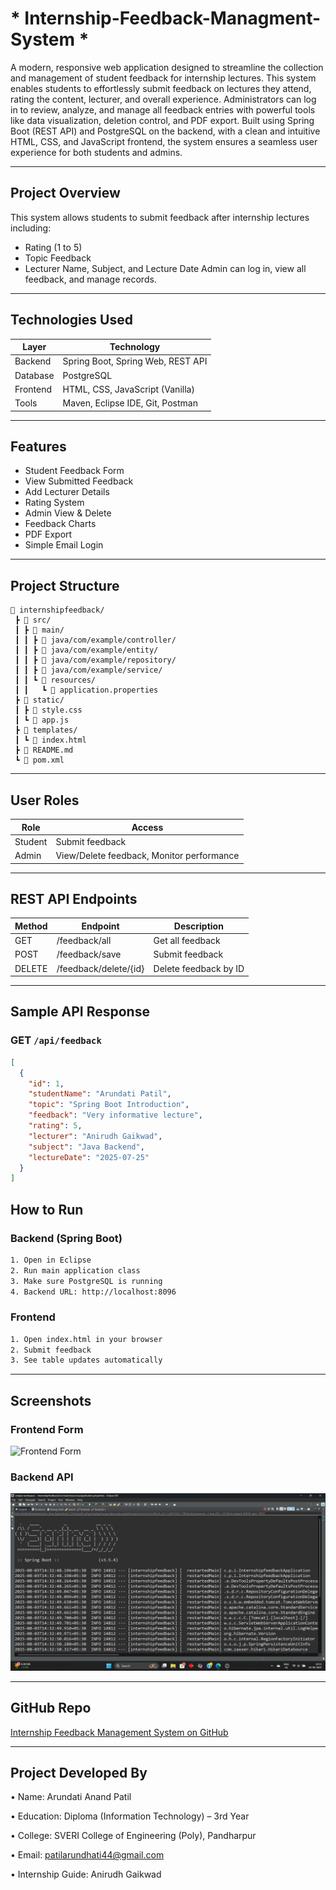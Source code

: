 #  * Internship-Feedback-Managment-System *

A modern, responsive web application designed to streamline the collection and management of student feedback for internship lectures. This system enables students to effortlessly submit feedback on lectures they attend, rating the content, lecturer, and overall experience. Administrators can log in to review, analyze, and manage all feedback entries with powerful tools like data visualization, deletion control, and PDF export. Built using Spring Boot (REST API) and PostgreSQL on the backend, with a clean and intuitive HTML, CSS, and JavaScript frontend, the system ensures a seamless user experience for both students and admins.

---

## Project Overview

This system allows students to submit feedback after internship lectures including:
- Rating (1 to 5)
- Topic Feedback
- Lecturer Name, Subject, and Lecture Date
Admin can log in, view all feedback, and manage records.


---

##  Technologies Used

| Layer        | Technology                      |
|--------------|----------------------------------|
| Backend      | Spring Boot, Spring Web, REST API |
| Database     | PostgreSQL                       |
| Frontend     | HTML, CSS, JavaScript (Vanilla)  |
| Tools        | Maven, Eclipse IDE, Git, Postman |

---

##  Features

- Student Feedback Form  
- View Submitted Feedback  
- Add Lecturer Details  
- Rating System  
- Admin View & Delete  
- Feedback Charts  
- PDF Export  
- Simple Email Login


---

##  Project Structure

```
📁 internshipfeedback/
 ┣ 📁 src/
 ┃ ┣ 📁 main/
 ┃ ┃ ┣ 📁 java/com/example/controller/
 ┃ ┃ ┣ 📁 java/com/example/entity/
 ┃ ┃ ┣ 📁 java/com/example/repository/
 ┃ ┃ ┣ 📁 java/com/example/service/
 ┃ ┃ ┗ 📁 resources/
 ┃ ┃   ┗ 📄 application.properties
 ┣ 📁 static/
 ┃ ┣ 📄 style.css
 ┃ ┗ 📄 app.js
 ┣ 📁 templates/
 ┃ ┗ 📄 index.html
 ┣ 📄 README.md
 ┗ 📄 pom.xml
```

---

##  User Roles

| Role    | Access                                      |
|---------|---------------------------------------------|
| Student | Submit feedback                             |
| Admin   | View/Delete feedback, Monitor performance   |

---

##  REST API Endpoints

| Method | Endpoint                | Description            |
|--------|-------------------------|------------------------|
| GET    | /feedback/all           | Get all feedback       |
| POST   | /feedback/save          | Submit feedback        |
| DELETE | /feedback/delete/{id}   | Delete feedback by ID  |

---

##  Sample API Response

### GET `/api/feedback`
```json
[
  {
    "id": 1,
    "studentName": "Arundati Patil",
    "topic": "Spring Boot Introduction",
    "feedback": "Very informative lecture",
    "rating": 5,
    "lecturer": "Anirudh Gaikwad",
    "subject": "Java Backend",
    "lectureDate": "2025-07-25"
  }
]

```

##  How to Run

### Backend (Spring Boot)

```bash
1. Open in Eclipse
2. Run main application class
3. Make sure PostgreSQL is running
4. Backend URL: http://localhost:8096
```

### Frontend

```bash
1. Open index.html in your browser
2. Submit feedback
3. See table updates automatically
```

---

## Screenshots

### Frontend Form  
![Frontend Form](frontend_form.png.png)

### Backend API  
![Backend API](Backend.png.png)

---


##  GitHub Repo

 [Internship Feedback Management System on GitHub](https://github.com/patilarundhati44/Internship-Feedback-Managment-System-)


---

## Project Developed By

  •  Name: Arundati Anand Patil  
  
  •  Education: Diploma (Information Technology) – 3rd Year  

  •  College: SVERI College of Engineering (Poly), Pandharpur  

  •  Email: patilarundhati44@gmail.com  

  •  Internship Guide: Anirudh Gaikwad







